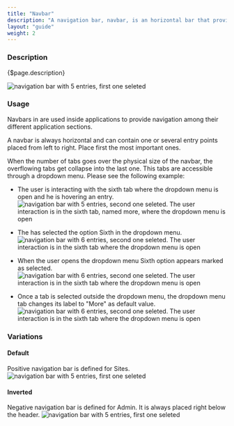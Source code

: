 ```yaml
---
title: "Navbar"
description: "A navigation bar, navbar, is an horizontal bar that provides several access points to different parts of a system."
layout: "guide"
weight: 2
---
```


### Description

{$page.description}

![navigation bar with 5 entries, first one seleted](../../../images/Navbar.png)

### Usage

Navbars in are used inside applications to provide navigation among their different application sections.

A navbar is always horizontal and can contain one or several entry points placed from left to right. Place first the most important ones.

When the number of tabs goes over the physical size of the navbar, the overflowing tabs get collapse into the last one. This tabs are accessible through a dropdown menu. Please see the following example:

* The user is interacting with the sixth tab where the dropdown menu is open and he is hovering an entry.
![navigation bar with 5 entries, second one seleted. The user interaction is in the sixth tab, named more, where the dropdown menu is open](../../../images/NavBarSecondSelectedDropMenuOpen.png)

* The has selected the option Sixth in the dropdown menu.
![navigation bar with 6 entries, second one seleted. The user interaction is in the sixth tab where the dropdown menu is open](../../../images/NavBarLastSelected.png)

* When the user opens the dropdown menu Sixth option appears marked as selected.
![navigation bar with 6 entries, second one seleted. The user interaction is in the sixth tab where the dropdown menu is open](../../../images/NavBarLastSelectedDropMenuOpen.png)

* Once a tab is selected outside the dropdown menu, the dropdown menu tab changes its label to "More" as default value.
![navigation bar with 6 entries, second one seleted. The user interaction is in the sixth tab where the dropdown menu is open](../../../images/Navbar+Dropdown.png)

### Variations

#### Default

Positive navigation bar is defined for Sites.
![navigation bar with 5 entries, first one seleted](../../../images/NavbarPositive.png)

#### Inverted

Negative navigation bar is defined for Admin. It is always placed right below the header.
![navigation bar with 5 entries, first one seleted](../../../images/Navbar.png)




